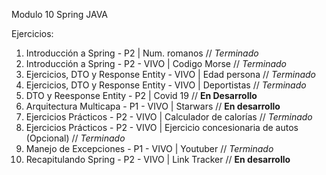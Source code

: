 Modulo 10 Spring JAVA

Ejercicios:

1. Introducción a Spring - P2 | Num. romanos // _Terminado_
2. Introducción a Spring - P2 - VIVO | Codigo Morse // _Terminado_
3. Ejercicios, DTO y Response Entity - VIVO | Edad persona // _Terminado_
4. Ejercicios, DTO y Response Entity - VIVO | Deportistas // _Terminado_
5. DTO y Reesponse Entity - P2 | Covid 19 // **En Desarrollo**
6. Arquitectura Multicapa - P1 - VIVO | Starwars // **En desarrollo**
7. Ejercicios Prácticos - P2 - VIVO | Calculador de calorías // _Terminado_
8. Ejercicios Prácticos - P2 - VIVO | Ejercicio concesionaria de autos (Opcional) // _Terminado_
9. Manejo de Excepciones - P1 - VIVO | Youtuber // _Terminado_
10. Recapitulando Spring - P2 - VIVO | Link Tracker // **En desarrollo**
